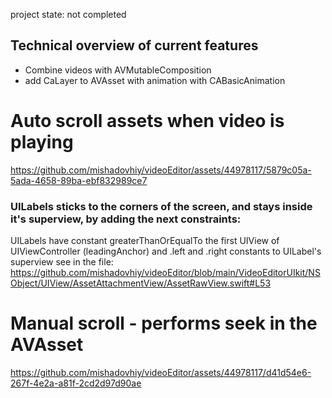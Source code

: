 project state: not completed

## Technical overview of current features
- Combine videos with AVMutableComposition 
- add CaLayer to AVAsset with animation with CABasicAnimation


# Auto scroll assets when video is playing
https://github.com/mishadovhiy/videoEditor/assets/44978117/5879c05a-5ada-4658-89ba-ebf832989ce7

### UILabels sticks to the corners of the screen, and stays inside it's superview, by adding the next constraints:
UILabels have constant greaterThanOrEqualTo the first UIView of UIViewController (leadingAnchor) 
and .left and .right constants to UILabel's superview
see in the file: https://github.com/mishadovhiy/videoEditor/blob/main/VideoEditorUIkit/NSObject/UIView/AssetAttachmentView/AssetRawView.swift#L53




# Manual scroll - performs seek in the AVAsset
https://github.com/mishadovhiy/videoEditor/assets/44978117/d41d54e6-267f-4e2a-a81f-2cd2d97d90ae

